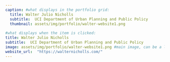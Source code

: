```yaml
---
caption: #what displays in the portfolio grid:
  title: Walter Julio Nicholls
  subtitle:  UCI Department of Urban Planning and Public Policy
  thumbnail: assets/img/portfolio/walter-website1.png
  
#what displays when the item is clicked:
title: Walter Julio Nicholls
subtitle:  UCI Department of Urban Planning and Public Policy
image: assets/img/portfolio/walter-website1.png #main image, can be a link or a file in assets/img/portfolio
website_url:  "https://walternicholls.com/"
---
```


